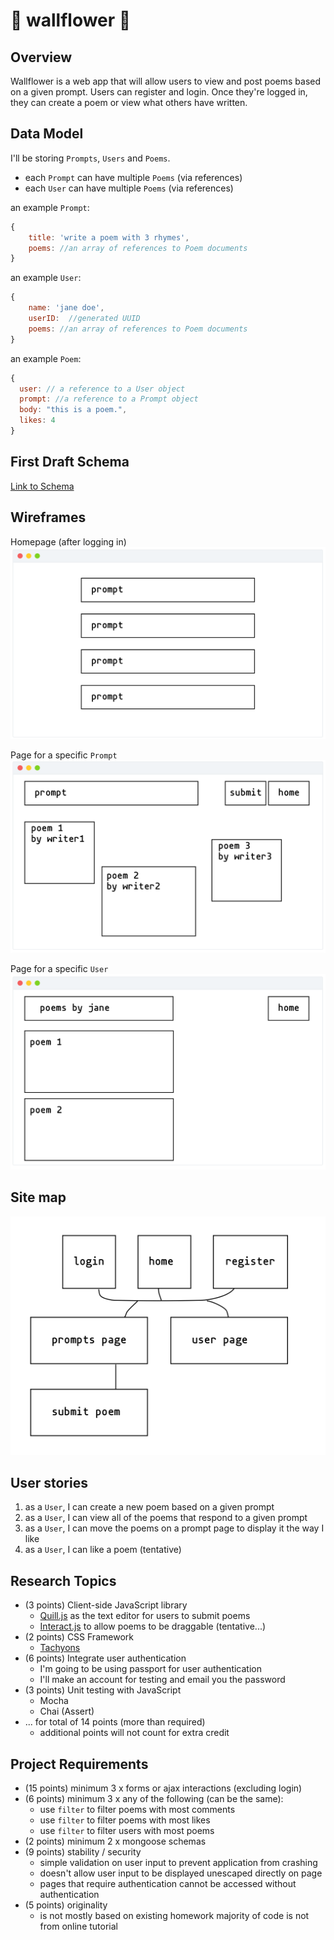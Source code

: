 # 🌸 wallflower 🌼

## Overview

Wallflower is a web app that will allow users to view and post poems based on a given prompt. Users can register and login. Once they're logged in, they can create a poem or view what others have written.


## Data Model

I'll be storing `Prompts`, `Users` and `Poems`.

* each `Prompt` can have multiple `Poems` (via references)
* each `User` can have multiple `Poems` (via references)

an example `Prompt`:
```javascript
{
    title: 'write a poem with 3 rhymes',
    poems: //an array of references to Poem documents
}
```

an example `User`:

```javascript
{
    name: 'jane doe',
    userID:  //generated UUID
    poems: //an array of references to Poem documents
}
```

an example `Poem`:
```javascript
{
  user: // a reference to a User object
  prompt: //a reference to a Prompt object
  body: "this is a poem.",
  likes: 4
}
```

## First Draft Schema
[Link to Schema](wallflower/db.js)



## Wireframes

Homepage (after logging in)
![home page](documentation/prompt-page.png)

Page for a specific `Prompt`
![prompt page](documentation/poem-page.png)

Page for a specific `User`
![user page](documentation/user-page.png)

## Site map
![site map](documentation/site-map.png)

## User stories

1. as a `User`, I can create a new poem based on a given prompt
2. as a `User`, I can view all of the poems that respond to a given prompt
3. as a `User`, I can move the poems on a prompt page to display it the way I like
4. as a `User`, I can like a poem (tentative)

## Research Topics
* (3 points) Client-side JavaScript library
    * [Quill.js](https://quilljs.com/) as the text editor for users to submit poems
    * [Interact.js](http://interactjs.io/) to allow poems to be draggable (tentative...)    
* (2 points) CSS Framework
    * [Tachyons](http://tachyons.io/)
* (6 points) Integrate user authentication
    * I'm going to be using passport for user authentication
    * I'll make an account for testing and email you the password
* (3 points) Unit testing with JavaScript
    * Mocha
    * Chai (Assert)
* ... for total of 14 points (more than required)
    * additional points will not count for extra credit


## Project Requirements
* (15 points) minimum 3 x forms or ajax interactions (excluding login)
* (6 points) minimum 3 x any of the following (can be the same):
    * use `filter` to filter poems with most comments
    * use `filter` to filter poems with most likes
    * use `filter` to filter users with most poems
* (2 points) minimum 2 x mongoose schemas
* (9 points) stability / security
    * simple validation on user input to prevent application from crashing
    * doesn't allow user input to be displayed unescaped directly on page
    * pages that require authentication cannot be accessed without authentication
* (5 points) originality
    * is not mostly based on existing homework
    majority of code is not from online tutorial
